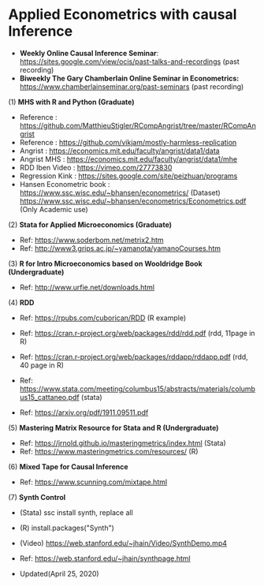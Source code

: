 # Applied Econometrics with causal Inference 

* **Weekly Online Causal Inference Seminar**: https://sites.google.com/view/ocis/past-talks-and-recordings  (past recording)     
* **Biweekly The Gary Chamberlain Online Seminar in Econometrics:** https://www.chamberlainseminar.org/past-seminars  (past recording)
  
(1) **MHS with R and Python (Graduate)** 

* Reference     : https://github.com/MatthieuStigler/RCompAngrist/tree/master/RCompAngrist
* Reference     : https://github.com/vikjam/mostly-harmless-replication
* Angrist       : https://economics.mit.edu/faculty/angrist/data1/data
* Angrist MHS   : https://economics.mit.edu/faculty/angrist/data1/mhe
* RDD Iben Video : https://vimeo.com/27773830
* Regression Kink : https://sites.google.com/site/peizhuan/programs
* Hansen Econometric book : https://www.ssc.wisc.edu/~bhansen/econometrics/ (Dataset)
                            https://www.ssc.wisc.edu/~bhansen/econometrics/Econometrics.pdf (Only Academic use)
                           
                         
(2) **Stata for Applied Microeconomics (Graduate)**     
* Ref: https://www.soderbom.net/metrix2.htm     
* Ref: http://www3.grips.ac.jp/~yamanota/yamanoCourses.htm 

(3) **R for Intro Microeconomics based on Wooldridge Book (Undergraduate)**
* Ref: http://www.urfie.net/downloads.html  

(4) **RDD**  
* Ref: https://rpubs.com/cuborican/RDD (R example)  
* Ref: https://cran.r-project.org/web/packages/rdd/rdd.pdf (rdd, 11page in R)  
* Ref: https://cran.r-project.org/web/packages/rddapp/rddapp.pdf (rdd, 40 page in R)

* Ref: https://www.stata.com/meeting/columbus15/abstracts/materials/columbus15_cattaneo.pdf (stata)     
* Ref: https://arxiv.org/pdf/1911.09511.pdf        

(5) **Mastering Matrix Resource for Stata and R (Undergraduate)**
* Ref: https://jrnold.github.io/masteringmetrics/index.html (Stata)    
* Ref: https://www.masteringmetrics.com/resources/ (R)  

(6) **Mixed Tape for Causal Inference** 
* Ref: https://www.scunning.com/mixtape.html  


(7) **Synth Control**
* (Stata) ssc install synth, replace all    
* (R) install.packages("Synth")    
* (Video) https://web.stanford.edu/~jhain/Video/SynthDemo.mp4  
* Ref: https://web.stanford.edu/~jhain/synthpage.html


* Updated(April 25, 2020)



